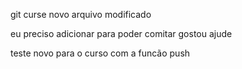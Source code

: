   git curse
  novo arquivo modificado

  eu preciso adicionar para poder comitar
  gostou ajude

  teste novo para o curso com a funcão push

